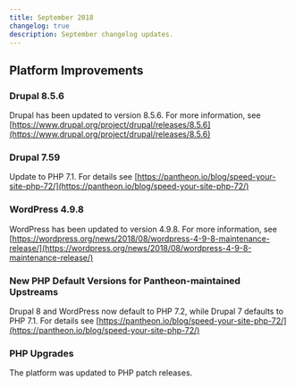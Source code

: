 ```yaml
---
title: September 2018
changelog: true
description: September changelog updates.
---
```

## Platform Improvements
### Drupal 8.5.6 
Drupal has been updated to version 8.5.6. For more information, see [https://www.drupal.org/project/drupal/releases/8.5.6](https://www.drupal.org/project/drupal/releases/8.5.6)

### Drupal 7.59 
Update to PHP 7.1. For details see [https://pantheon.io/blog/speed-your-site-php-72/](https://pantheon.io/blog/speed-your-site-php-72/)

### WordPress 4.9.8
WordPress has been updated to version 4.9.8. For more information, see [https://wordpress.org/news/2018/08/wordpress-4-9-8-maintenance-release/](https://wordpress.org/news/2018/08/wordpress-4-9-8-maintenance-release/)

### New PHP Default Versions for Pantheon-maintained Upstreams
Drupal 8 and WordPress now default to PHP 7.2, while Drupal 7 defaults to PHP 7.1. For details see [https://pantheon.io/blog/speed-your-site-php-72/](https://pantheon.io/blog/speed-your-site-php-72/)

### PHP Upgrades
The platform was updated to PHP patch releases.

